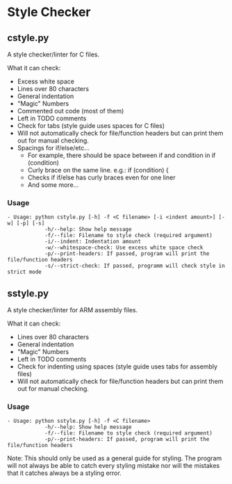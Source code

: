 # Style Checker
## cstyle.py
A style checker/linter for C files.

What it can check:

- Excess white space
- Lines over 80 characters
- General indentation
- "Magic" Numbers
- Commented out code (most of them)
- Left in TODO comments
- Check for tabs (style guide uses spaces for C files)
- Will not automatically check for file/function headers but can
print them out for manual checking.
- Spacings for if/else/etc...
  - For example, there should be space between if and condition in if (condition)
  - Curly brace on the same line. e.g.: if (condition) {
  - Checks if if/else has curly braces even for one liner
  - And some more...

### Usage

    - Usage: python cstyle.py [-h] -f <C filename> [-i <indent amount>] [-w] [-p] [-s]
                -h/--help: Show help message
                -f/--file: Filename to style check (required argument)
                -i/--indent: Indentation amount
                -w/--whitespace-check: Use excess white space check
                -p/--print-headers: If passed, program will print the file/function headers
                -s/--strict-check: If passed, programm will check style in strict mode
    
## sstyle.py
A style checker/linter for ARM assembly files.

What it can check:

- Lines over 80 characters
- General indentation
- "Magic" Numbers
- Left in TODO comments
- Check for indenting using spaces (style guide uses tabs for assembly files)
- Will not automatically check for file/function headers but can
print them out for manual checking.
    
### Usage

    - Usage: python sstyle.py [-h] -f <C filename>
                -h/--help: Show help message
                -f/--file: Filename to style check (required argument)
                -p/--print-headers: If passed, program will print the file/function headers
                
                
 
Note: This should only be used as a general guide for styling. The program
will not always be able to catch every styling mistake nor will the
mistakes that it catches always be a styling error.